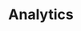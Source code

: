 ---
template: ArticlePage
title: Analytics
category: Customer insights
intro: ""
description: ""
contentTop: ""
---